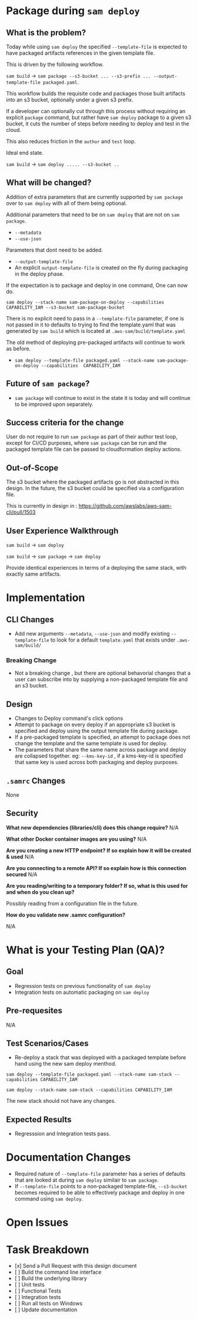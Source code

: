 Package during `sam deploy`
====================================


What is the problem?
--------------------

Today while using `sam deploy` the specified `--template-file` is expected to have packaged artifacts references in the given template file.

This is driven by the following workflow.

`sam build` -> `sam package --s3-bucket ... --s3-prefix ... --output-template-file packaged.yaml`.

This workflow builds the requisite code and packages those built artifacts into an s3 bucket, optionally under a given s3 prefix.

If a developer can optionally cut through this process without requiring an explicit `package` command, but rather have `sam deploy` package to a given s3 bucket, it cuts the number of steps before needing to deploy and test in the cloud.

This also reduces friction in the `author` and `test` loop.

Ideal end state.

`sam build` -> `sam deploy ..... --s3-bucket ..`


What will be changed?
---------------------

Addition of extra parameters that are currently supported by `sam package` over to `sam deploy` with all of them being optional.

Additional parameters that need to be on `sam deploy` that are not on `sam package`.

* `--metadata`
* `--use-json`

Parameters that dont need to be added.

* `--output-template-file`
 * 	An explicit `output-template-file` is created on the fly during packaging in the deploy phase.

If the expectation is to package and deploy in one command, One can now do.

`sam deploy --stack-name sam-package-on-deploy --capabilities CAPABILITY_IAM --s3-bucket sam-package-bucket`

There is no explicit need to pass in a `--template-file` parameter, if one is not passed in it to defaults to trying to find the template.yaml that was generated by `sam build` which is located at `.aws-sam/build/template.yaml`

The old method of deploying pre-packaged artifacts will continue to work as before.

* `sam deploy --template-file packaged.yaml --stack-name sam-package-on-deploy --capabilities  CAPABILITY_IAM`

Future of `sam package`?
---------------------

* `sam package` will continue to exist in the state it is today and will continue to be improved upon separately.

Success criteria for the change
-------------------------------

User do not require to run `sam package` as part of their author test loop, except for CI/CD purposes, where `sam package` can be run and the packaged template file can be passed to cloudformation deploy actions.


Out-of-Scope
------------

The s3 bucket where the packaged artifacts go is not abstracted in this design. In the future, the s3 bucket could be specified via a configuration file.

This is currently in design in : https://github.com/awslabs/aws-sam-cli/pull/1503

User Experience Walkthrough
---------------------------

`sam build` -> `sam deploy`

`sam build` -> `sam package` -> `sam deploy`

Provide identical experiences in terms of a deploying the same stack, with exactly same artifacts.


Implementation
==============

CLI Changes
-----------

* Add new arguments `--metadata`, `--use-json` and modify existing `--template-file` to look for a default `template.yaml`  that exists under `.aws-sam/build/`

### Breaking Change

* Not a breaking change , but there are optional behavorial changes that a user can subscribe into by supplying a non-packaged template file and an s3 bucket.

Design
------

* Changes to Deploy command's click options
* Attempt to package on every deploy if an appropriate s3 bucket is specified and deploy using the output template file during package. 
* If a pre-packaged template is specified, an attempt to package does not change the template and the same template is used for deploy.
* The parameters that share the same name across package and deploy are collapsed together. eg: `--kms-key-id` , if a kms-key-id is specified that same key is used across both packaging and deploy purposes.

`.samrc` Changes
----------------

None

Security
--------

**What new dependencies (libraries/cli) does this change require?**
N/A

**What other Docker container images are you using?**
N/A

**Are you creating a new HTTP endpoint? If so explain how it will be
created & used**
N/A

**Are you connecting to a remote API? If so explain how is this
connection secured**
N/A

**Are you reading/writing to a temporary folder? If so, what is this
used for and when do you clean up?**

Possibly reading from a configuration file in the future.

**How do you validate new .samrc configuration?**

N/A

What is your Testing Plan (QA)?
===============================

Goal
----
* Regression tests on previous functionality of `sam deploy`
* Integration tests on automatic packaging on `sam deploy`

Pre-requesites
--------------
N/A

Test Scenarios/Cases
--------------------
* Re-deploy a stack that was deployed with a packaged template before hand using the new sam deploy menthod.

`sam deploy --template-file packaged.yaml --stack-name sam-stack --capabilities CAPABILITY_IAM`

`sam deploy --stack-name sam-stack --capabilities CAPABILITY_IAM`

The new stack should not have any changes.


Expected Results
----------------

* Regresssion and Integration tests pass.

Documentation Changes
=====================
* Required nature of `--template-file` parameter has a series of defaults that are looked at during `sam deploy` similair to `sam package`. 
* If `--template-file` points to a non-packaged template-file, `--s3-bucket` becomes required to be able to effectively package and deploy in one command using `sam deploy`.

Open Issues
============

Task Breakdown
==============

-   \[x\] Send a Pull Request with this design document
-   \[ \] Build the command line interface
-   \[ \] Build the underlying library
-   \[ \] Unit tests
-   \[ \] Functional Tests
-   \[ \] Integration tests
-   \[ \] Run all tests on Windows
-   \[ \] Update documentation
